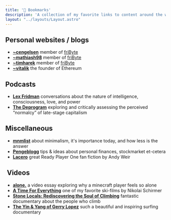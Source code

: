 ```yaml
---
title: '🔖 Bookmarks'
description: 'A collection of my favorite links to content around the web (blogs, podcasts, etc.).'
layout: "../layouts/Layout.astro"
---
```


## Personal websites / blogs

- [**~cengelsen**](https://cengelsen.no) member of [friByte](https://fribyte.no)
- [**~mathiash98**](https://mathiash98.github.io/) member of [friByte](https://fribyte.no)
- [**~timharek**](https://timharek.no/) member of [friByte](https://fribyte.no)
- [**~vitalik**](https://vitalik.eth.limo/) the founder of Ethereum

## Podcasts

- [**Lex Fridman**](https://lexfridman.com/podcast/) conversations about the nature of intelligence, consciousness, love, and power
- [**The Deprogram**](https://www.buzzsprout.com/1890340) exploring and critically assessing the perceived “normalcy” of late-stage capitalism

## Miscellaneous

- [**mnmlist**](https://mnmlist.com/) about minimalism, it's importance today, and how less is the answer 
- [**Pengeblogg**](https://pengeblogg.bloggnorge.com/) tips & ideas about personal finances, stockmarket et-cetera
- [**Lacero**](https://galactanet.com/oneoff/lacero.html) great Ready Player One fan fiction by Andy Weir

##  Videos

- [**alone.**](https://www.youtube.com/watch?v=6jth3t0_ZqE) a video essay exploring why a minecraft player feels so alone
- [**A Time For Everything**](https://www.youtube.com/watch?v=ODPT6R_zWEc) one of my favorite ski-films by Nikolai Schirmer
- [**Stone Locals: Rediscovering the Soul of Climbing**](https://www.youtube.com/watch?v=Yj7ZCYMgSvw) fantastic documentary about the people who climb
- [**The Yin & Yang of Gerry Lopez**](https://www.youtube.com/watch?v=GeTMPJ2B5VE) such a beautiful and inspiring surfing documentary